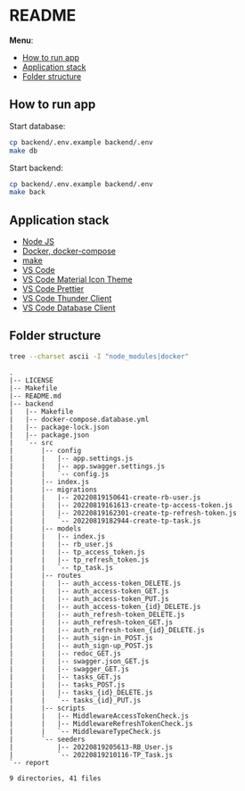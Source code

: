 # README

**Menu**:

- [How to run app](#how-to-run-app)
- [Application stack](#application-stack)
- [Folder structure](#folder-structure)

## How to run app

Start database:

```bash
cp backend/.env.example backend/.env
make db
```

Start backend:

```bash
cp backend/.env.example backend/.env
make back
```

## Application stack

- [Node JS](https://nodejs.org/en/)
- [Docker, docker-compose](https://www.docker.com/get-started/)
- [make](https://stackoverflow.com/questions/32127524/how-to-install-and-use-make-in-windows#comments-32127632)
- [VS Code](https://code.visualstudio.com/#alt-downloads)
- [VS Code Material Icon Theme](https://marketplace.visualstudio.com/items?itemName=PKief.material-icon-theme)
- [VS Code Prettier](https://marketplace.visualstudio.com/items?itemName=esbenp.prettier-vscode)
- [VS Code Thunder Client](https://marketplace.visualstudio.com/items?itemName=rangav.vscode-thunder-client)
- [VS Code Database Client](https://marketplace.visualstudio.com/items?itemName=cweijan.vscode-database-client2)

## Folder structure

```bash
tree --charset ascii -I "node_modules|docker"
```

```
.
|-- LICENSE
|-- Makefile
|-- README.md
|-- backend
|   |-- Makefile
|   |-- docker-compose.database.yml
|   |-- package-lock.json
|   |-- package.json
|   `-- src
|       |-- config
|       |   |-- app.settings.js
|       |   |-- app.swagger.settings.js
|       |   `-- config.js
|       |-- index.js
|       |-- migrations
|       |   |-- 20220819150641-create-rb-user.js
|       |   |-- 20220819161613-create-tp-access-token.js
|       |   |-- 20220819162301-create-tp-refresh-token.js
|       |   `-- 20220819182944-create-tp-task.js
|       |-- models
|       |   |-- index.js
|       |   |-- rb_user.js
|       |   |-- tp_access_token.js
|       |   |-- tp_refresh_token.js
|       |   `-- tp_task.js
|       |-- routes
|       |   |-- auth_access-token_DELETE.js
|       |   |-- auth_access-token_GET.js
|       |   |-- auth_access-token_PUT.js
|       |   |-- auth_access-token_{id}_DELETE.js
|       |   |-- auth_refresh-token_DELETE.js
|       |   |-- auth_refresh-token_GET.js
|       |   |-- auth_refresh-token_{id}_DELETE.js
|       |   |-- auth_sign-in_POST.js
|       |   |-- auth_sign-up_POST.js
|       |   |-- redoc_GET.js
|       |   |-- swagger.json_GET.js
|       |   |-- swagger_GET.js
|       |   |-- tasks_GET.js
|       |   |-- tasks_POST.js
|       |   |-- tasks_{id}_DELETE.js
|       |   `-- tasks_{id}_PUT.js
|       |-- scripts
|       |   |-- MiddlewareAccessTokenCheck.js
|       |   |-- MiddlewareRefreshTokenCheck.js
|       |   `-- MiddlewareTypeCheck.js
|       `-- seeders
|           |-- 20220819205613-RB_User.js
|           `-- 20220819210116-TP_Task.js
`-- report

9 directories, 41 files
```
